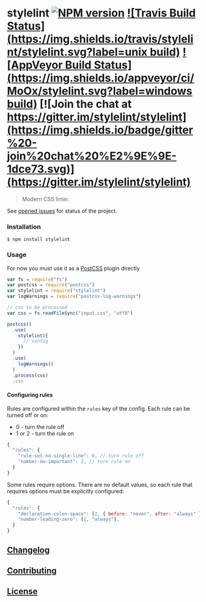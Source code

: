# stylelint [![NPM version](http://img.shields.io/npm/v/stylelint.svg)](https://www.npmjs.org/package/stylelint) [![Travis Build Status](https://img.shields.io/travis/stylelint/stylelint.svg?label=unix build)](https://travis-ci.org/stylelint/stylelint) [![AppVeyor Build Status](https://img.shields.io/appveyor/ci/MoOx/stylelint.svg?label=windows build)](https://ci.appveyor.com/project/MoOx/stylelint) [![Join the chat at https://gitter.im/stylelint/stylelint](https://img.shields.io/badge/gitter%20-join%20chat%20%E2%9E%9E-1dce73.svg)](https://gitter.im/stylelint/stylelint)

> Modern CSS linter.

See [opened issues](https://github.com/stylelint/stylelint/issues) for status of the project.

### Installation

```console
$ npm install stylelint
```

### Usage

For now you must use it as a [PostCSS](https://github.com/postcss/postcss#usage) plugin directly

```js
var fs = require("fs")
var postcss = require("postcss")
var stylelint = require("stylelint")
var logWarnings = require("postcss-log-warnings")

// css to be processed
var css = fs.readFileSync("input.css", "utf8")

postcss()
  .use(
    stylelint({
      // config
    })
  )
  .use(
    logWarnings()
  )
  .process(css)
  .css
```

#### Configuring rules

Rules are configured within the `rules` key of the config. Each rule can be turned off or on: 

* 0 - turn the rule off
* 1 or 2 - turn the rule on

```js
{
  "rules": {
    "rule-set-no-single-line": 0, // turn rule off
    "number-no-important": 2, // turn rule on
  }
}
```

Some rules require options. There are no default values, so each rule that requires options must be explicitly configured:

```js
{
  "rules": {
    "declaration-colon-space": [2, { before: "never", after: "always" }],
    "number-leading-zero": [2, "always"],
  }
}
```

## [Changelog](CHANGELOG.md)

## [Contributing](CONTRIBUTING.md)

## [License](LICENSE)
